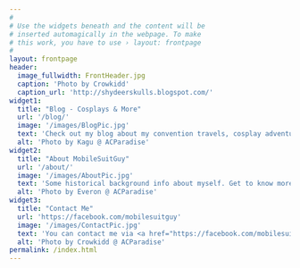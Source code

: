 ```yaml
---
#
# Use the widgets beneath and the content will be
# inserted automagically in the webpage. To make
# this work, you have to use › layout: frontpage
#
layout: frontpage
header:
  image_fullwidth: FrontHeader.jpg
  caption: 'Photo by Crowkidd'
  caption_url: 'http://shydeerskulls.blogspot.com/'
widget1:
  title: "Blog - Cosplays & More"
  url: '/blog/'
  image: '/images/BlogPic.jpg'
  text: 'Check out my blog about my convention travels, cosplay adventures, upcoming conventions in the year, and more! '
  alt: 'Photo by Kagu @ ACParadise'
widget2:
  title: "About MobileSuitGuy"
  url: '/about/'
  image: '/images/AboutPic.jpg'
  text: 'Some historical background info about myself. Get to know more about me, about what I do, and why I do it!'
  alt: 'Photo by Everon @ ACParadise'
widget3:
  title: "Contact Me"
  url: 'https://facebook.com/mobilesuitguy'
  image: '/images/ContactPic.jpg'
  text: 'You can contact me via <a href="https://facebook.com/mobilesuitguy">Facebook</a>, email at <a href="mailto:blog@mobilesuitguy.com">blog@mobilesuitguy.com</a>, or my other social media @mobilesuitguy for inquiries, requests, etc.'
  alt: 'Photo by Crowkidd @ ACParadise'
permalink: /index.html
---
```


